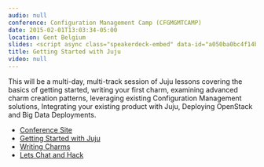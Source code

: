 ```yaml
---
audio: null
conference: Configuration Management Camp (CFGMGMTCAMP)
date: 2015-02-01T13:03:34-05:00
location: Gent Belgium
slides: <script async class="speakerdeck-embed" data-id="a050ba0bc4f14bb783debe1091d4388e" data-ratio="1.33159947984395" src="//speakerdeck.com/assets/embed.js"></script>
title: Getting Started with Juju
video: null
---
```


This will be a multi-day, multi-track session of Juju lessons covering the
basics of getting started, writing your first charm, examining advanced charm
creation patterns, leveraging existing Configuration Management solutions,
Integrating your existing product with Juju, Deploying OpenStack and Big Data
Deployments.

- [Conference Site](http://cfgmgmtcamp.eu/)
- [Getting Started with Juju](http://lanyrd.com/2015/cfgmgmtcamp/sdhgwy/)
- [Writing Charms](http://lanyrd.com/2015/cfgmgmtcamp/sdhgwz/)
- [Lets Chat and Hack](http://lanyrd.com/2015/cfgmgmtcamp/sdhgxb/)
